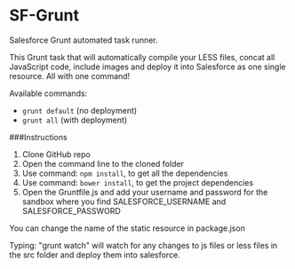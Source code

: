 SF-Grunt
========

Salesforce Grunt automated task runner.

This Grunt task that will automatically compile your LESS files, concat all JavaScript code, include images and deploy it into Salesforce as one single resource. All with one command!

Available commands:
- `grunt default` (no deployment)
- `grunt all` (with deployment)

###Instructions
1. Clone GitHub repo
2. Open the command line to the cloned folder
3. Use command: `npm install`, to get all the dependencies
4. Use command: `bower install`, to get the project dependencies
5. Open the Gruntfile.js and add your username and password for the sandbox where you find SALESFORCE_USERNAME and SALESFORCE_PASSWORD

You can change the name of the static resource in package.json

Typing: "grunt watch" will watch for any changes to js files or less files in the src folder and deploy them into salesforce.
